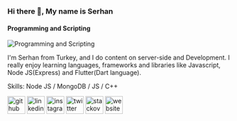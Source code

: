 ### Hi there 👋, My name is Serhan
#### Programming and Scripting
![Programming and Scripting](https://pbs.twimg.com/profile_banners/1373213481147760642/1656741905/600x200)

I'm Serhan from Turkey, and I do content on server-side and Development. I really enjoy learning languages, frameworks and libraries like Javascript, Node JS(Express) and Flutter(Dart language).

Skills: Node JS / MongoDB / JS / C++



[<img src='https://cdn.jsdelivr.net/npm/simple-icons@3.0.1/icons/github.svg' alt='github' height='40'>](https://github.com/https://github.com/SerhanTelatar)  [<img src='https://cdn.jsdelivr.net/npm/simple-icons@3.0.1/icons/linkedin.svg' alt='linkedin' height='40'>](https://www.linkedin.com/in/https://www.linkedin.com/in/serhan-telatar-b6a78a222//)  [<img src='https://cdn.jsdelivr.net/npm/simple-icons@3.0.1/icons/instagram.svg' alt='instagram' height='40'>](https://www.instagram.com/https://www.instagram.com/srhnemre//)  [<img src='https://cdn.jsdelivr.net/npm/simple-icons@3.0.1/icons/twitter.svg' alt='twitter' height='40'>](https://twitter.com/https://twitter.com/telatarserhan)  [<img src='https://cdn.jsdelivr.net/npm/simple-icons@3.0.1/icons/stackoverflow.svg' alt='stackoverflow' height='40'>](https://stackoverflow.com/users/https://stackoverflow.com/users/17166395/serhan-telatar)  [<img src='https://cdn.jsdelivr.net/npm/simple-icons@3.0.1/icons/icloud.svg' alt='website' height='40'>](degonis.com)  

